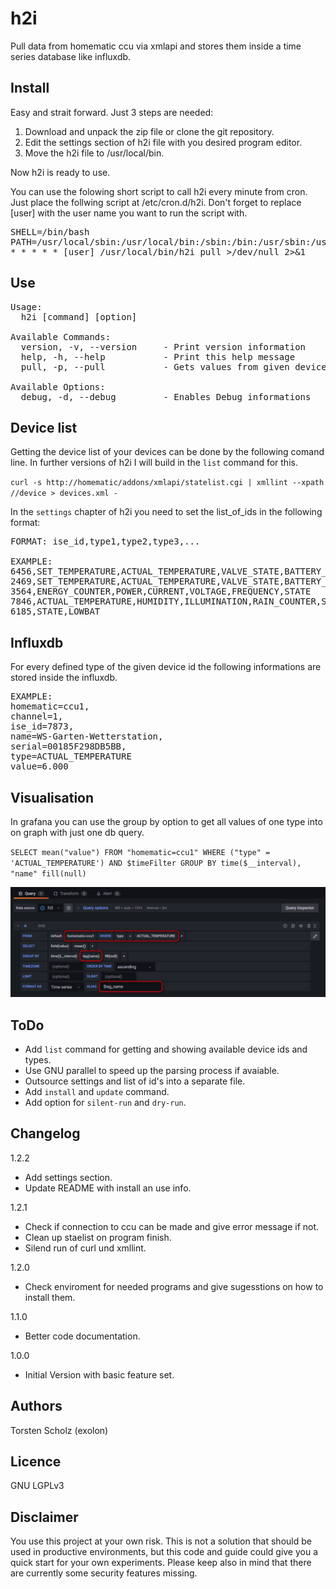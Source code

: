 # h2i
Pull data from homematic ccu via xmlapi and stores them inside a time series database like influxdb.

## Install
Easy and strait forward. Just 3 steps are needed:
1. Download and unpack the zip file or clone the git repository.
2. Edit the settings section of h2i file with you desired program editor.
3. Move the h2i file to /usr/local/bin.

Now h2i is ready to use.

You can use the folowing short script to call h2i every minute from cron. Just place the follwing script at /etc/cron.d/h2i. Don't forget to replace [user] with the user name you want to run the script with.

<pre>
SHELL=/bin/bash
PATH=/usr/local/sbin:/usr/local/bin:/sbin:/bin:/usr/sbin:/usr/bin
* * * * * [user] /usr/local/bin/h2i pull >/dev/null 2>&1
</pre>

## Use
<pre>
Usage:  
  h2i [command] [option]  

Available Commands:  
  version, -v, --version     - Print version information  
  help, -h, --help           - Print this help message  
  pull, -p, --pull           - Gets values from given device ids  

Available Options:  
  debug, -d, --debug         - Enables Debug informations  
</pre>

## Device list
Getting the device list of your devices can be done by the following comand line. In further versions of h2i I will build in the `list` command for this.

`curl -s http://homematic/addons/xmlapi/statelist.cgi | xmllint --xpath //device > devices.xml -`

In the `settings` chapter of h2i you need to set the list_of_ids in the following format:
<pre>
FORMAT: ise_id,type1,type2,type3,...

EXAMPLE: 
6456,SET_TEMPERATURE,ACTUAL_TEMPERATURE,VALVE_STATE,BATTERY_STATE
2469,SET_TEMPERATURE,ACTUAL_TEMPERATURE,VALVE_STATE,BATTERY_STATE,LOWBAT
3564,ENERGY_COUNTER,POWER,CURRENT,VOLTAGE,FREQUENCY,STATE
7846,ACTUAL_TEMPERATURE,HUMIDITY,ILLUMINATION,RAIN_COUNTER,SUNSHINEDURATION,WIND_DIR,WIND_DIR_RANGE,WIND_SPEED,LOW_BAT
6185,STATE,LOWBAT
</pre>

## Influxdb
For every defined type of the given device id the following informations are stored inside the influxdb.
<pre>
EXAMPLE:
homematic=ccu1,
channel=1,
ise_id=7873,
name=WS-Garten-Wetterstation,
serial=00185F298DB5BB,
type=ACTUAL_TEMPERATURE
value=6.000
</pre>

## Visualisation
In grafana you can use the group by option to get all values of one type into on graph with just one db query.  

`SELECT mean("value") FROM "homematic=ccu1" WHERE ("type" = 'ACTUAL_TEMPERATURE') AND $timeFilter GROUP BY time($__interval), "name" fill(null)`

![h2i grafana query mit group by option](doc/h2i_grafana_query.png)

## ToDo
* Add `list` command for getting and showing available device ids and types.
* Use GNU parallel to speed up the parsing process if avaiable.
* Outsource settings and list of id's into a separate file.
* Add `install` and `update` command.
* Add option for `silent-run` and `dry-run`.

## Changelog
1.2.2
* Add settings section.
* Update README with install an use info.

1.2.1
* Check if connection to ccu can be made and give error message if not.
* Clean up staelist on program finish.
* Silend run of curl und xmllint.

1.2.0
* Check enviroment for needed programs and give sugesstions on how to install them.

1.1.0
* Better code documentation.

1.0.0
* Initial Version with basic feature set.

## Authors
Torsten Scholz (exolon)

## Licence
GNU LGPLv3

## Disclaimer
You use this project at your own risk. This is not a solution that should be used in productive environments, but this code and guide could give you a quick start for your own experiments. Please keep also in mind that there are currently some security features missing.
